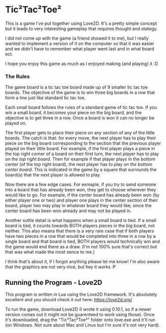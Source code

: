 # Tic²Tac²Toe²

This is a game I've put together using Love2D. It's a pretty simple concept but it leads to very interesting gameplay that requires thought and stategy.

I did not come up with the game (a friend showed it to me), but I really wanted to implement a version of it on the computer so that it was easier and we didn't have to remember what player went last and in what board ect.

I hope you enjoy this game as much as I enjoyed making (and playing) it :D

### The Rules

The game board is a tic tac toe board made up of 9 smaller tic tac toe boards. The objective of the game is to win three big boards in a row that form a line just like standard tic tac toe.

Each small board follows the rules of a standard game of tic tac toe. If you win a small board, it becomes your piece on the big board, and the objective is to get three in a row. Once a board is won it can no longer be played on.

The first player gets to place their piece on any section of any of the little boards. The catch is that: for every move, the next player has to play their piece on the big board corresponding to the section that the previous player played on their little board. For example, if the first player plays a piece in the top right corner of a board on their first turn, the next player has to play *on the top right board*. Then for example if that player plays in the bottom center (of the top right board), the next player has to play *on the bottom center board*. This is indicated in the game by a square that surrounds the board(s) that the next player is allowed to play.

Now there are a few edge cases. For exmaple, if you try to send someone into a board that has already been won, they get to choose wherever they would like to go. For example, if the center board has already been won (by either player one or two) and player one plays in the center section of their board, player two may play in whatever board they would like, since the center board has been won already and may not be played in.

Another suttle detail is what happens when a small board is tied. If a small board is tied, it counts towards BOTH players pieces in the big board, not neither. This also means that there is a very rare case that if both players have two pieces in a row that would be completed into three in a row by a single board and that board is tied, BOTH players would technically win and the game would end there as a draw. (I'm not 100% sure that's correct but that was what made the most sence to me.)

I think that's about it, if I forgot anything please let me know! I'm also aware that the graphics are not very nice, but hey it works :P

## Running the Program - Love2D

This program is written in Lua using the Love2D framework. It's absolutely excellent and you should check it out here: https://love2d.org/

To run the game, download Love2D (I wrote it using 0.10.1, so if a newer version comes out it might not be guarenteed to work using those). Once it's downloaded, drag the "Tic²Tac²Toe²" folder onto love.exe and it'll run (on Windows. Not sure about Mac and Linux but I'm sure it's not very hard).